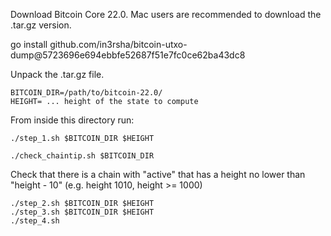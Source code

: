 Download Bitcoin Core 22.0. Mac users are recommended to download the .tar.gz version.

go install github.com/in3rsha/bitcoin-utxo-dump@5723696e694ebbfe52687f51e7fc0ce62ba43dc8

Unpack the .tar.gz file.

```
BITCOIN_DIR=/path/to/bitcoin-22.0/
HEIGHT= ... height of the state to compute
```

From inside this directory run:

```
./step_1.sh $BITCOIN_DIR $HEIGHT

./check_chaintip.sh $BITCOIN_DIR
```


Check that there is a chain with "active" that has a height no lower than "height - 10" (e.g. height 1010, height >= 1000)

```
./step_2.sh $BITCOIN_DIR $HEIGHT
./step_3.sh $BITCOIN_DIR $HEIGHT
./step_4.sh
```
